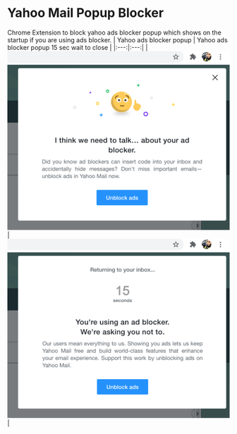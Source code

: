 # Yahoo Mail Popup Blocker
Chrome Extension to block yahoo ads blocker popup which shows on the startup if you are using ads blocker. 
| Yahoo ads blocker popup | Yahoo ads blocker popup 15 sec wait to close |
|:---:|:---:|
| ![Yahoo Ads Blocker Modal](screenshots/yahoo_popup.png)| ![Yahoo Ads Blocker Modal waiting 15 sec to close ](screenshots/yahoo_popup_2.png)|
